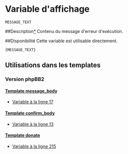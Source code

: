 # Variable d'affichage
```
MESSAGE_TEXT
```


##Description[*](https://fa-tvars.appspot.com/var/MESSAGE_TEXT)
Contenu du message d'erreur d'exécution.

##Disponibilité
Cette variable est utilisable directement.

```html
{MESSAGE_TEXT}
```

## Utilisations dans les templates

### Version phpBB2

#### [Template message_body](subsilver/message_body.md#readme)
* [Variable &agrave; la ligne 17](../subsilver/message_body.tpl#L17)

#### [Template confirm_body](subsilver/confirm_body.md#readme)
* [Variable &agrave; la ligne 13](../subsilver/confirm_body.tpl#L13)

#### [Template donate](subsilver/donate.md#readme)
* [Variable &agrave; la ligne 215](../subsilver/donate.tpl#L215)